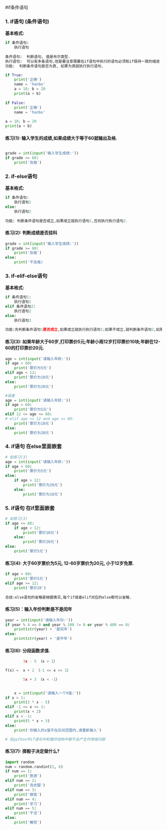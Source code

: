 #if条件语句

### 1. if语句 (条件语句)

**基本格式:**

```python
if 条件语句:
	执行语句
    
条件语句:  判断语句, 值是布尔类型.
执行语句:  可以有多条语句,但是要注意需要在if语句中执行的语句必须和if保持一致的缩进
功能:  判断条件语句是否为真, 如果为真就执行执行语句.
```

```python
if True:
	print('正确')
	name = 'hanbo'
	a = 10; b = 20
	print(a + b)
    
if False:
	print('正确')
	name = 'hanbo'
    
a = 10; b = 20
print(a + b)
```

#### 练习(1):  输入学生的成绩,如果成绩大于等于60就输出及格.

```python

grade = int(input('输入学生成绩:'))
if grade >= 60:
	print('及格')
```
### 2.  if-else语句

**基本格式:**
```python
if 条件语句:
	执行语句1
else:
	执行语句2
    
功能: 判断条件语句是否成立,如果成立就执行语句1,否则执行执行语句2.
```
#### 练习(2): 判断成绩是否挂科

```python
grade = int(input('输入学生成绩:'))
if grade >= 60:
	print('及格')
else:
	print('不及格)
```
### 3. if-elif-else语句

**基本格式:**

```python
if 条件语句1:
	执行语句1
elif 条件语句2:
	执行语句2
else:
	执行语句3
	
功能:先判断条件语句1是否成立,如果成立就执行执行语句1;如果不成立,就判断条件语句2,如果成立就执行执行语句2	不成立则执行执行语句3.
```
#### 练习(3):  如果年龄大于60岁,打印票价5元;年龄小雨12岁打印票价10块;年龄在12-60的打印票价20元.

```python
age = int(input('请输入年龄:'))
if age > 60:
	print('票价为5元')
elif age < 12:
	print('票价为10元')
else:
	print('票价为20元')

#或者
age = int(input('请输入年龄:'))
if age > 60:
    print('票价为5元')
elif 12 <= age <= 60:
# elif age >= 12 and age <= 60:
    print('票价为10元')
else:
    print('票价为20元')
```

### 4.  if语句   在else里面嵌套

```python
# 如练习(3)
age = int(input('请输入年龄:'))
if age > 60:
    print('票价为5元')
else:
    if age > 12:
        print('票价为20元')
    else:
        print('票价为10元')
```

### 5.  if语句   在if里面嵌套

```python
# 如练习(3)
if age <= 60:
    if age < 12:
        print('票价10元')
    else:
        print('票价20元')
else:
    print('票价5元')
```

#### 练习(4):  大于60岁票价为5元, 12-60岁票价为20元, 小于12岁免票.

```python
if age > 60:
	print('票价5元')
elif age >= 12:
	print('票价20')
    
总结:else语句的省略是根据情况,每个if或者elif对应的else都可以省略.
```
#### 练习(5)：输入年份判断是不是闰年

```python
year = int(input('请输入年份:'))
if year % 4 == 0 and year % 100 != 0 or year % 400 == 0:
    print(str(year) + '是闰年')
else:
    print(str(year) + '是平年')
```

#### 练习(6):  分段函数求值.

```python
		3x - 5 （x > 1）

f(x) = 	x + 2 （-1 <= x <= 1）

		5x + 3 （x < -1）
		

	x = int(input('请输入一个X值:'))
if x > 1:
    print(3 * x - 5)
elif -1 <= x <= 1:
    print(x + 2)
elif x < -1:
    print(5 * x + 3)
else:
    print('你输入的x值不在区间范围内,请重新输入')

# 在python中if语句中和循环结构中都不会产生作用域问题
```
#### 练习(7): 掷骰子决定做什么?

```python
import random
num = random.randint(1, 6)
if num == 1:
    print('旅游')
elif num == 2:
    print('洗衣服')
elif num == 3:
    print('做饭')
elif num == 4:
    print('学习')
elif num == 5:
    print('干活')
else:
    print('睡觉')
```



